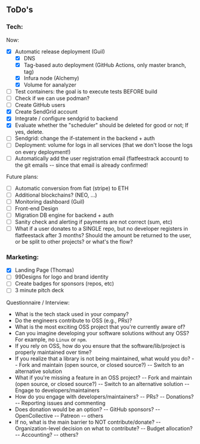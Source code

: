 ## ToDo's

### Tech:

Now:
- [x] Automatic release deployment (Guil)
  - [x] DNS
  - [x] Tag-based auto deployment (GitHub Actions, only master branch, tag)
  - [x] Infura node (Alchemy)
  - [x] Volume for aanalyzer
- [ ] Test containers: the goal is to execute tests BEFORE build
- [ ] Check if we can use podman?
- [ ] Create GitHub users
- [x] Create SendGrid account
- [x] Integrate / configure sendgrid to backend
- [x] Evaluate whether the "scheduler" should be deleted for good or not; If yes, delete.
- [ ] Sendgrid: change the if-statement in the backend + auth
- [ ] Deployment: volume for logs in all services (that we don't loose the logs on every deployment!)
- [ ] Automatically add the user registration email (flatfeestrack account) to the git emails -- since that email is already confirmed! 

Future plans:
- [ ] Automatic conversion from fiat (stripe) to ETH
- [ ] Additional blockchains? (NEO, ...)
- [ ] Monitoring dashboard (Guil)
- [ ] Front-end Design
- [ ] Migration DB engine for backend + auth
- [ ] Sanity check and alerting if payments are not correct (sum, etc)
- [ ] What if a user donates to a SINGLE repo, but no developer registers 
in flatfeestack after 3 months? Should the amount be returned to the user, or be 
split to other projects? or what's the flow? 

### Marketing:

- [x] Landing Page (Thomas)
- [ ] 99Designs for logo and brand identity
- [ ] Create badges for sponsors (repos, etc)
- [ ] 3 minute pitch deck

Questionnaire / Interview:

- What is the tech stack used in your company?
- Do the engineers contribute to OSS (e.g., PRs)?
- What is the most exciting OSS project that you're currently aware of?
- Can you imagine developing your software solutions without any OSS? For example, no `Linux` or `npm`.
- If you rely on OSS, how do you ensure that the software/lib/project is properly maintained over time?
- If you realize that a library is not being maintained, what would you do?
  -- Fork and maintain (open source, or closed source?)
  -- Switch to an alternative solution
- What if you're missing a feature in an OSS project?
  -- Fork and maintain (open source, or closed source?)
  -- Switch to an alternative solution
  -- Engage to developers/maintainers
- How do you engage with developers/maintainers?
  -- PRs?
  -- Donations?
  -- Reporting issues and commenting
- Does donation would be an option?
  -- GitHub sponsors?
  -- OpenCollective
  -- Patreon
  -- others
- If no, what is the main barrier to NOT contribute/donate?
  -- Organization-level decision on what to contribute?
  -- Budget allocation?
  -- Accounting?
  -- others?
  